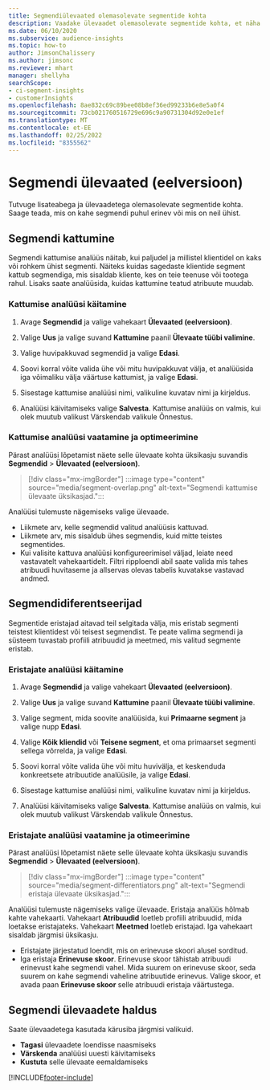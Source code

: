 ```yaml
---
title: Segmendiülevaated olemasolevate segmentide kohta
description: Vaadake ülevaadet olemasolevate segmentide kohta, et näha erinevusi ja sarnasusi.
ms.date: 06/10/2020
ms.subservice: audience-insights
ms.topic: how-to
author: JimsonChalissery
ms.author: jimsonc
ms.reviewer: mhart
manager: shellyha
searchScope:
- ci-segment-insights
- customerInsights
ms.openlocfilehash: 8ae832c69c89bee08b8ef36ed99233b6e8e5a0f4
ms.sourcegitcommit: 73cb021760516729e696c9a90731304d92e0e1ef
ms.translationtype: MT
ms.contentlocale: et-EE
ms.lasthandoff: 02/25/2022
ms.locfileid: "8355562"
---
```

# <a name="segment-insights-preview"></a>Segmendi ülevaated (eelversioon)

Tutvuge lisateabega ja ülevaadetega olemasolevate segmentide kohta. Saage teada, mis on kahe segmendi puhul erinev või mis on neil ühist.

## <a name="segment-overlap"></a>Segmendi kattumine

Segmendi kattumise analüüs näitab, kui paljudel ja millistel klientidel on kaks või rohkem ühist segmenti. Näiteks kuidas sagedaste klientide segment kattub segmendiga, mis sisaldab kliente, kes on teie teenuse või tootega rahul.
Lisaks saate analüüsida, kuidas kattumine teatud atribuute muudab.

### <a name="run-an-overlap-analysis"></a>Kattumise analüüsi käitamine

1. Avage **Segmendid** ja valige vahekaart **Ülevaated (eelversioon)**.

1. Valige **Uus** ja valige suvand **Kattumine** paanil **Ülevaate tüübi valimine**.

1. Valige huvipakkuvad segmendid ja valige **Edasi**.

1. Soovi korral võite valida ühe või mitu huvipakkuvat välja, et analüüsida iga võimaliku välja väärtuse kattumist, ja valige **Edasi**.

1. Sisestage kattumise analüüsi nimi, valikuline kuvatav nimi ja kirjeldus.

1. Analüüsi käivitamiseks valige **Salvesta**. Kattumise analüüs on valmis, kui olek muutub valikust Värskendab valikule Õnnestus.

### <a name="view-and-optimize-an-overlap-analysis"></a>Kattumise analüüsi vaatamine ja optimeerimine

Pärast analüüsi lõpetamist näete selle ülevaate kohta üksikasju suvandis **Segmendid** > **Ülevaated (eelversioon)**.

> [!div class="mx-imgBorder"]
> :::image type="content" source="media/segment-overlap.png" alt-text="Segmendi kattumise ülevaate üksikasjad.":::

Analüüsi tulemuste nägemiseks valige ülevaade.

- Liikmete arv, kelle segmendid valitud analüüsis kattuvad.
- Liikmete arv, mis sisaldub ühes segmendis, kuid mitte teistes segmentides.
- Kui valisite kattuva analüüsi konfigureerimisel väljad, leiate need vastavatelt vahekaartidelt. Filtri ripploendi abil saate valida mis tahes atribuudi huvitaseme ja allservas olevas tabelis kuvatakse vastavad andmed.

## <a name="segment-differentiators"></a>Segmendidiferentseerijad

Segmentide eristajad aitavad teil selgitada välja, mis eristab segmenti teistest klientidest või teisest segmendist. Te peate valima segmendi ja süsteem tuvastab profiili atribuudid ja meetmed, mis valitud segmente eristab.

### <a name="run-a-differentiator-analysis"></a>Eristajate analüüsi käitamine

1. Avage **Segmendid** ja valige vahekaart **Ülevaated (eelversioon)**.

1. Valige **Uus** ja valige suvand **Kattumine** paanil **Ülevaate tüübi valimine**.

1. Valige segment, mida soovite analüüsida, kui **Primaarne segment** ja valige nupp **Edasi**.

1. Valige **Kõik kliendid** või **Teisene segment**, et oma primaarset segmenti sellega võrrelda, ja valige **Edasi**.

1. Soovi korral võite valida ühe või mitu huvivälja, et keskenduda konkreetsete atribuutide analüüsile, ja valige **Edasi**.

1. Sisestage kattumise analüüsi nimi, valikuline kuvatav nimi ja kirjeldus.

1. Analüüsi käivitamiseks valige **Salvesta**. Kattumise analüüs on valmis, kui olek muutub valikust Värskendab valikule Õnnestus.

### <a name="view-and-optimize-a-differentiators-analysis"></a>Eristajate analüüsi vaatamine ja otimeerimine

Pärast analüüsi lõpetamist näete selle ülevaate kohta üksikasju suvandis **Segmendid** > **Ülevaated (eelversioon)**.

> [!div class="mx-imgBorder"]
> :::image type="content" source="media/segment-differentiators.png" alt-text="Segmendi eristaja ülevaate üksikasjad.":::

Analüüsi tulemuste nägemiseks valige ülevaade. Eristaja analüüs hõlmab kahte vahekaarti. Vahekaart **Atribuudid** loetleb profiili atribuudid, mida loetakse eristajateks. Vahekaart **Meetmed** loetleb eristajad. Iga vahekaart sisaldab järgmisi üksikasju.

- Eristajate järjestatud loendit, mis on erinevuse skoori alusel sorditud.
- Iga eristaja **Erinevuse skoor**. Erinevuse skoor tähistab atribuudi erinevust kahe segmendi vahel. Mida suurem on erinevuse skoor, seda suurem on kahe segmendi vaheline atribuutide erinevus. Valige skoor, et avada paan **Erinevuse skoor** selle atribuudi eristaja väärtustega.

## <a name="manage-segment-insights"></a>Segmendi ülevaadete haldus

Saate ülevaadetega kasutada kärusiba järgmisi valikuid.

- **Tagasi** ülevaadete loendisse naasmiseks
- **Värskenda** analüüsi uuesti käivitamiseks
- **Kustuta** selle ülevaate eemaldamiseks


[!INCLUDE[footer-include](../includes/footer-banner.md)]
